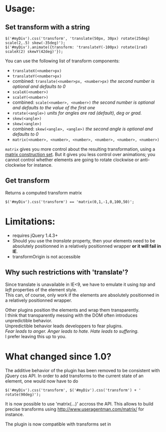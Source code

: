 Usage:
======

Set transform with a string
---------------------------

    $('#myDiv').css('transform', 'translate(50px, 30px) rotate(25deg) scale(2,.5) skew(-35deg)');
    $('#myDiv').animate({transform: 'translateY(-100px) rotate(1rad) scaleX(2) skewY(42deg)'});

You can use the following list of transform components:

- `translateX(<number>px)`
- `translateY(<number>px)`
- combined: `translate(<number>px, <number>px)` *the second number is optional and defaults to 0*
- `scaleX(<number>)`
- `scaleY(<number>)`
- combined: `scale(<number>, <number>)` *the second number is optional and defaults to the value of the first one*
- `rotate(<angle>)` *units for angles are *rad* (default), *deg* or *grad*.*
- `skew(<angle>)`
- `skew(<angle>)`
- combined: `skew(<angle>, <angle>)` *the second angle is optional and defaults to 0*
- `matrix(<number>, <number>, <number>, <number>, <number>, <number>)`

`matrix` gives you more control about the resulting transformation, using a [matrix construction set](http://www.useragentman.com/matrix/).
But it gives you less control over animations; you cannot control whether elements are going to rotate clockwise or anti-clockwise for instance.

Get transform
-------------

Returns a computed transform matrix

    $('#myDiv').css('transform') == 'matrix(0,1,-1,0,100,50)';

Limitations:
============

- requires jQuery 1.4.3+
- Should you use the *translate* property, then your elements need to be absolutely positionned in a relatively positionned wrapper **or it will fail in IE**.
- transformOrigin is not accessible

Why such restrictions with 'translate'?
---------------------------------------

Since translate is unavailable in IE<9, we have to emulate it using *top* and *left* properties of the element style.  
This can, of course, only work if the elements are absolutely positionned in a relatively positionned wrapper.  

Other plugins position the elements and wrap them transparently.  
I think that transparently messing with the DOM often introduces unpredictible behavior.  
Unpredictible behavior leads developpers to fear plugins.  
*Fear leads to anger. Anger leads to hate. Hate leads to suffering.*  
I prefer leaving this up to you.

What changed since 1.0?
=======================

The additive behavior of the plugin has been removed to be consistent with jQuery css API.
In order to add transforms to the current state of an element, one would now have to do

    $('#myDiv').css('transform', $('#myDiv').css('transform') + ' rotate(90deg)');

It is now possible to use 'matrix(...)' accross the API.
This allows to build precise transforms using http://www.useragentman.com/matrix/ for instance.

The plugin is now compatible with transforms set in <style> tags and through other libraries.
This was also required to make it compatible with a CSS3 Transitions enhanced jQuery.

License
=======

Dual licensed under GPL and MIT licenses.

Copyright (c) 2010 [Louis-Rémi Babé](http://twitter.com/louis_remi).